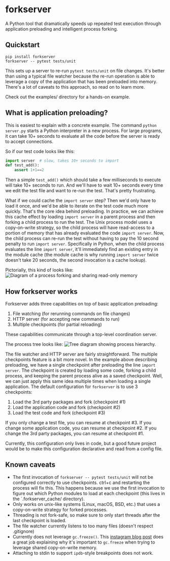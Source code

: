 # forkserver

A Python tool that dramatically speeds up repeated test execution through application preloading and intelligent process forking.

## Quickstart

```
pip install forkserver
forkserver -- pytest tests/unit
```

This sets up a server to re-run `pytest tests/unit` on file changes. It's better than using a typical file watcher because the re-run operation is able to leverage a copy of the application that has been preloaded into memory. There's a lot of caveats to this approach, so read on to learn more.

Check out the examples/ directory for a hands-on example.

## What is application preloading?

This is easiest to explain with a concrete example. The command `python server.py` starts a Python interpreter in a new process. For large programs, it can take 10+ seconds to evaluate all the code before the server is ready to accept connections.

So if our test code looks like this:

```py
import server  # slow, takes 10+ seconds to import
def test_add():
    assert 1+1==2
```

Then a simple `test_add()` which should take a few milliseconds to execute will take 10+ seconds to run. And we'll have to wait 10+ seconds every time we edit the test file and want to re-run the test. That's pretty frustrating.

What if we could cache the `import server` step? Then we'd only have to load it once, and we'd be able to iterate on the test code much more quickly. That's the core idea behind preloading. In practice, we can achieve this cache effect by loading `import server` in a parent process and then forking a child process to run the test. The Unix process model uses a copy-on-write strategy, so the child process will have read-access to a portion of memory that has already evaluated the code `import server`. Now, the child process can re-run the test without having to pay the 10 second penalty to run `import server`. Specifically in Python, when the child process evaluates the line `import server`, it'll immediately find an existing entry in the module cache (the module cache is why running `import server` twice doesn't take 20 seconds, the second invocation is a cache lookup).

Pictorially, this kind of looks like:
![Diagram of a process forking and sharing read-only memory](image.png)

## How forkserver works

Forkserver adds three capabilities on top of basic application preloading:

1. File watching (for rerunning commands on file changes)
2. HTTP server (for accepting new commands to run)
3. Multiple checkpoints (for partial reloading)

These capabilities communicate through a top-level coordination server.

The process tree looks like:
![Tree diagram showing process hierarchy.](image.png)

The file watcher and HTTP server are fairly straightforward. The multiple checkpoints feature is a bit more novel. In the example above describing preloading, we have a single checkpoint after preloading the line `import server`. The checkpoint is created by loading some code, forking a child process, and keeping the parent process alive as a saved checkpoint. Well, we can just apply this same idea multiple times when loading a single application. The default configuration for `forkserver` is to use 3 checkpoints:

1. Load the 3rd party packages and fork (checkpoint #1)
2. Load the application code and fork (checkpoint #2)
3. Load the test code and fork (checkpoint #3)

If you only change a test file, you can resume at checkpoint #3. If you change some application code, you can resume at checkpoint #2. If you change the 3rd party packages, you can resume at checkpoint #1.

Currently, this configuration only lives in code, but a good future project would be to make this configuration declarative and read from a config file.

## Known caveats

- The first invocation of `forkserver -- pytest tests/unit` will not be configured correctly to use checkpoints. ctrl+c and restarting the process will fix this. This happens because we use the first invocation to figure out which Python modules to load at each checkpoint (this lives in the `.forkserver_cache/ directory).
- Only works on unix-like systems (Linux, macOS, BSD, etc.) that uses a copy-on-write strategy for forked processes.
- Threading is not fork-safe, so make sure to only start threads after the last checkpoint is loaded.
- The file watcher currently listens to too many files (doesn't respect .gitignore)
- Currently does not leverage `gc.freeze()`. This [instagram blog post](https://instagram-engineering.com/copy-on-write-friendly-python-garbage-collection-ad6ed5233ddf) does a great job explaining why it's important to `gc.freeze` when trying to leverage shared copy-on-write memory.
- Attaching to stdin to support `ipdb`-style breakpoints does not work.
